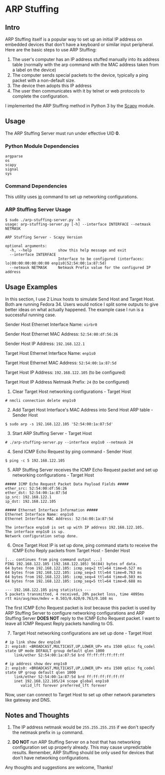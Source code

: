 # ARP Stuffing

## Intro

ARP Stuffing itself is a popular way to set up an initial IP address on embedded devices that don't have a keyboard or similar input peripheral. Here are the basic steps to use ARP Stuffing:

1. The user's computer has an IP address stuffed manually into its address table (normally with the arp command with the MAC address taken from a label on the device)
2. The computer sends special packets to the device, typically a ping packet with a non-default size.
3. The device then adopts this IP address
4. The user then communicates with it by telnet or web protocols to complete the configuration.

I implemented the ARP Stuffing method in Python 3 by the [Scapy](https://scapy.readthedocs.io/en/latest/) module.

## Usage

The ARP Stuffing Server must run under effective UID **0**.

### Python Module Dependencies

```
argparse
os
scapy
signal
sys
```

### Command Dependencies

This utility uses [ip](https://man7.org/linux/man-pages/man8/ip.8.html) command to set up networking configurations.

### ARP Stuffing Server Usage

```
$ sudo ./arp-stuffing-server.py -h
usage: arp-stuffing-server.py [-h] --interface INTERFACE --netmask NETMASK

ARP Stuffing Server - Scapy Version

optional arguments:
  -h, --help            show this help message and exit
  --interface INTERFACE
                        Interface to be configured (interfaces: lo|00:00:00:00:00:00 enp1s0|52:54:00:1a:87:5d)
  --netmask NETMASK     Netmask Prefix value for the configured IP address
```

## Usage Examples

In this section, I use 2 Linux hosts to simulate Send Host and Target Host. Both are running Fedora 34. Users would notice I split some outputs to give better ideas on what actually happened. The example case I run is a successful running case.

Sender Host Ethernet Interface Name: `virbr0`

Sender Host Ethernet MAC Address: `52:54:00:df:56:26`   

Sender Host IP Address: `192.168.122.1`

Target Host Ethernet Interface Name: `enp1s0`

Target Host Ethernet MAC Address: `52:54:00:1a:87:5d`

Target Host IP Address: `192.168.122.105` (to be configured)

Target Host IP Address Netmask Prefix: `24` (to be configured)

1. Clear Target Host networking configurations - Target Host

```
# nmcli connection delete enp1s0
```

2. Add Target Host Interface's MAC Address into Send Host ARP table - Sender Host

```
$ sudo arp -s 192.168.122.105 '52:54:00:1a:87:5d'
```

3. Start ARP Stuffing Server - Target Host

```
# ./arp-stuffing-server.py --interface enp1s0 --netmask 24
```

4. Send ICMP Echo Request by ping command - Sender Host

```
$ ping -c 5 192.168.122.105
```

5. ARP Stuffing Server receives the ICMP Echo Request packet and set up networking configurations - Target Host

```
##### ICMP Echo Request Packet Data Payload Fields #####
ether_src: 52:54:00:df:56:26
ether_dst: 52:54:00:1a:87:5d
ip_src: 192.168.122.1
ip_dst: 192.168.122.105

##### Ethernet Interface Information #####
Ethernet Interface Name: enp1s0
Ethernet Interface MAC Address: 52:54:00:1a:87:5d

The interface enp1s0 is set up with IP address 192.168.122.105.
The interface enp1s0 is up.
Network configuration setup done.
```

6. Once Target Host IP is set up done, ping command starts to receive the ICMP Echo Reply packets from Target Host - Sender Host

```
[... continues from ping command output ...]
PING 192.168.122.105 (192.168.122.105) 56(84) bytes of data.
64 bytes from 192.168.122.105: icmp_seq=2 ttl=64 time=0.527 ms
64 bytes from 192.168.122.105: icmp_seq=3 ttl=64 time=0.763 ms
64 bytes from 192.168.122.105: icmp_seq=4 ttl=64 time=0.503 ms
64 bytes from 192.168.122.105: icmp_seq=5 ttl=64 time=0.688 ms

--- 192.168.122.105 ping statistics ---
5 packets transmitted, 4 received, 20% packet loss, time 4095ms
rtt min/avg/max/mdev = 0.503/0.620/0.763/0.108 ms
```

The first ICMP Echo Request packet is *lost* because this packet is used by ARP Stuffing Server to configure networking configurations and ARP Stuffing Server **DOES NOT** reply to the ICMP Echo Request packet. I want to leave all ICMP Request Reply packets handling to OS.

7. Target Host networking configurations are set up done - Target Host

```
# ip link show dev enp1s0
2: enp1s0: <BROADCAST,MULTICAST,UP,LOWER_UP> mtu 1500 qdisc fq_codel state UP mode DEFAULT group default qlen 1000
    link/ether 52:54:00:1a:87:5d brd ff:ff:ff:ff:ff:ff

# ip address show dev enp1s0
2: enp1s0: <BROADCAST,MULTICAST,UP,LOWER_UP> mtu 1500 qdisc fq_codel state UP group default qlen 1000
    link/ether 52:54:00:1a:87:5d brd ff:ff:ff:ff:ff:ff
    inet 192.168.122.105/24 scope global enp1s0
       valid_lft forever preferred_lft forever
```

Now, user can connect to Target Host to set up other network parameters like gateway and DNS.

## Notes and Thoughts

1. The IP address netmask would be `255.255.255.255` if we don't specify the netmask prefix in `ip` command.

2. **DO NOT** run ARP Stuffing Server on a host that has networking configuration set up properly already. This may cause unpredictable results. Remember, ARP Stuffing should be only used for devices that don't have networking configurations.

Any thoughts and suggestions are welcome, Thanks!
